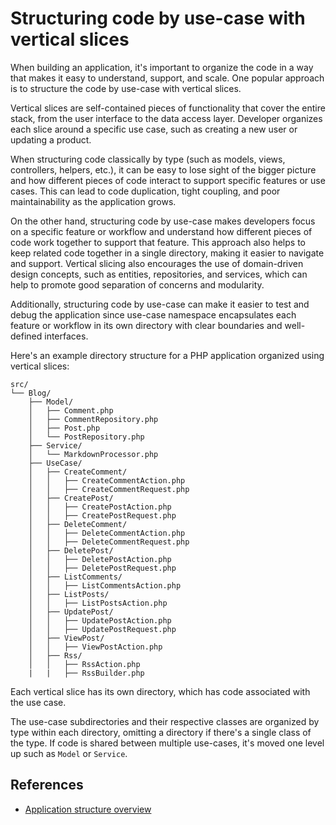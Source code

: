 # Structuring code by use-case with vertical slices

When building an application, it's important to organize the code in a way that makes it easy to understand, support,
and scale. One popular approach is to structure the code by use-case with vertical slices.

Vertical slices are self-contained pieces of functionality that cover the entire stack, from the user interface to
the data access layer.
Developer organizes each slice around a specific use case, such as creating a new user or updating a product.

When structuring code classically by type (such as models, views, controllers, helpers, etc.), it can be easy to lose
sight of the bigger picture and how different pieces of code interact to support specific features or use cases.
This can lead to code duplication, tight coupling, and poor maintainability as the application grows.

On the other hand, structuring code by use-case makes developers focus on a specific feature or workflow and
understand how different pieces of code work together to support that feature. This approach also helps to keep related
code together in a single directory, making it easier to navigate and support. Vertical slicing also encourages
the use of domain-driven design concepts, such as entities, repositories, and services, which can help to promote
good separation of concerns and modularity.

Additionally, structuring code by use-case can make it easier to test and debug the application since use-case namespace
encapsulates each feature or workflow in its own directory with clear boundaries and well-defined interfaces.

Here's an example directory structure for a PHP application organized using vertical slices:

```
src/
└── Blog/
    ├── Model/
    │   ├── Comment.php
    │   ├── CommentRepository.php
    │   ├── Post.php
    │   └── PostRepository.php
    ├── Service/ 
    │   └── MarkdownProcessor.php
    ├── UseCase/
    │   ├── CreateComment/
    │   │   ├── CreateCommentAction.php
    │   │   ├── CreateCommentRequest.php
    │   ├── CreatePost/
    │   │   ├── CreatePostAction.php
    │   │   ├── CreatePostRequest.php
    │   ├── DeleteComment/
    │   │   ├── DeleteCommentAction.php
    │   │   ├── DeleteCommentRequest.php
    │   ├── DeletePost/
    │   │   ├── DeletePostAction.php
    │   │   ├── DeletePostRequest.php
    │   ├── ListComments/
    │   │   ├── ListCommentsAction.php
    │   ├── ListPosts/
    │   │   ├── ListPostsAction.php
    │   ├── UpdatePost/
    │   │   ├── UpdatePostAction.php
    │   │   ├── UpdatePostRequest.php
    │   ├── ViewPost/
    │   │   ├── ViewPostAction.php
    │   ├── Rss/
    │   │   ├── RssAction.php
    |   |   ├── RssBuilder.php
```

Each vertical slice has its own directory, which has code associated with the use case.

The use-case subdirectories and their respective classes are organized by type within each directory,
omitting a directory if there's a single class of the type. If code is shared between multiple use-cases,
it's moved one level up such as `Model` or `Service`.

## References

- [Application structure overview](https://github.com/yiisoft/docs/blob/master/guide/en/structure/overview.md)
